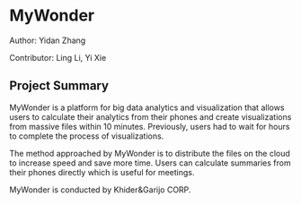 # MyWonder
Author: Yidan Zhang

Contributor: Ling Li, Yi Xie

## Project Summary
MyWonder is a platform for big data analytics and visualization that allows users to calculate their analytics from their phones and create visualizations from massive files within 10 minutes. Previously, users had to wait for hours to complete the process of visualizations.

The method approached by MyWonder is to distribute the files on the cloud to increase speed and save more time. Users can calculate summaries from their phones directly which is useful for meetings.

MyWonder is conducted by Khider&Garijo CORP.
